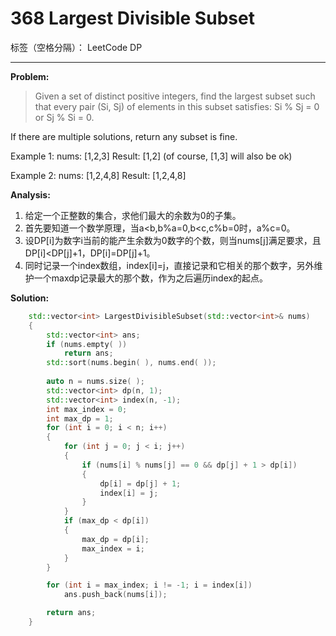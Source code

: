 ﻿# 368 Largest Divisible Subset

标签（空格分隔）： LeetCode DP

---

**Problem:**
>   Given a set of distinct positive integers, find the largest subset such that every pair (Si, Sj) of elements in this subset satisfies: Si % Sj = 0 or Sj % Si = 0.
>
If there are multiple solutions, return any subset is fine.
>
Example 1:
nums: [1,2,3]
Result: [1,2] (of course, [1,3] will also be ok)
>
Example 2:
nums: [1,2,4,8]
Result: [1,2,4,8]

**Analysis:**

 1. 给定一个正整数的集合，求他们最大的余数为0的子集。
 2. 首先要知道一个数学原理，当a<b,b%a=0,b<c,c%b=0时，a%c=0。
 3. 设DP[i]为数字i当前的能产生余数为0数字的个数，则当nums[j]满足要求，且DP[i]<DP[j]+1，DP[i]=DP[j]+1。
 4. 同时记录一个index数组，index[i]=j，直接记录和它相关的那个数字，另外维护一个maxdp记录最大的那个数，作为之后遍历index的起点。

**Solution:**
```cpp
	std::vector<int> LargestDivisibleSubset(std::vector<int>& nums)
	{
		std::vector<int> ans;
		if (nums.empty( ))
			return ans;
		std::sort(nums.begin( ), nums.end( ));
		
		auto n = nums.size( );
		std::vector<int> dp(n, 1);
		std::vector<int> index(n, -1);
		int max_index = 0;
		int max_dp = 1;
		for (int i = 0; i < n; i++)
		{
			for (int j = 0; j < i; j++)
			{
				if (nums[i] % nums[j] == 0 && dp[j] + 1 > dp[i])
				{
					dp[i] = dp[j] + 1;
					index[i] = j;
				}
			}
			if (max_dp < dp[i])
			{
				max_dp = dp[i];
				max_index = i;
			}
		}

		for (int i = max_index; i != -1; i = index[i])
			ans.push_back(nums[i]);

		return ans;
	}
```
 
